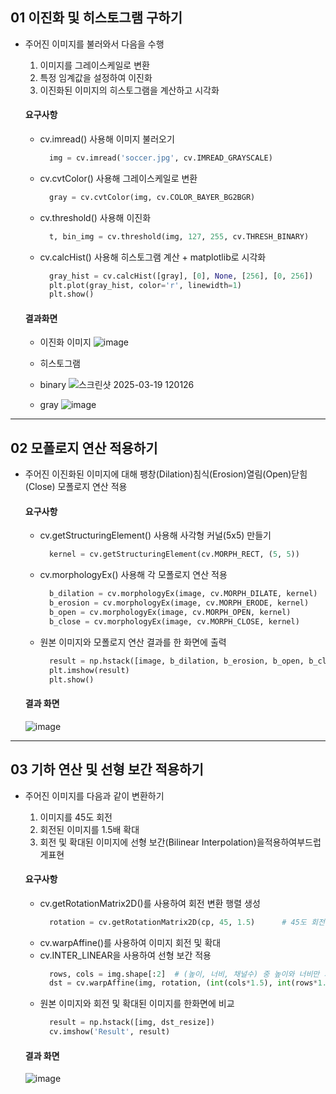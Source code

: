 ## 01 이진화 및 히스토그램 구하기


- 주어진 이미지를 불러와서 다음을 수행
  1. 이미지를 그레이스케일로 변환
  2. 특정 임계값을 설정하여 이진화
  3. 이진화된 이미지의 히스토그램을 계산하고 시각화

  #### 요구사항
  - cv.imread() 사용해 이미지 불러오기
    ```python
      img = cv.imread('soccer.jpg', cv.IMREAD_GRAYSCALE)
    ```
  - cv.cvtColor() 사용해 그레이스케일로 변환
    ```python
      gray = cv.cvtColor(img, cv.COLOR_BAYER_BG2BGR)
    ```
  - cv.threshold() 사용해 이진화
    ```python
      t, bin_img = cv.threshold(img, 127, 255, cv.THRESH_BINARY)
    ```
  - cv.calcHist() 사용해 히스토그램 계산 + matplotlib로 시각화
    ```python
      gray_hist = cv.calcHist([gray], [0], None, [256], [0, 256])
      plt.plot(gray_hist, color='r', linewidth=1)
      plt.show()
    ```

  #### 결과화면
  - 이진화 이미지
  ![image](https://github.com/user-attachments/assets/cf72fee6-3749-46d0-8a36-53ec58706bb5)

  - 히스토그램
  -   binary
     ![스크린샷 2025-03-19 120126](https://github.com/user-attachments/assets/54564406-fdd5-4de2-bf22-2f43abd19b44)

  - gray
      ![image](https://github.com/user-attachments/assets/7a8b23b6-4961-494f-a498-028d29c43c6f)

  



---


## 02 모폴로지 연산 적용하기

  - 주어진 이진화된 이미지에 대해 팽창(Dilation)침식(Erosion)열림(Open)닫힘(Close) 모폴로지 연산 적용

     #### 요구사항
      - cv.getStructuringElement() 사용해 사각형 커널(5x5) 만들기
        ```python
          kernel = cv.getStructuringElement(cv.MORPH_RECT, (5, 5))
        ```
      - cv.morphologyEx() 사용해 각 모폴로지 연산 적용
        ```python
          b_dilation = cv.morphologyEx(image, cv.MORPH_DILATE, kernel)  # 팽창
          b_erosion = cv.morphologyEx(image, cv.MORPH_ERODE, kernel)    # 침식
          b_open = cv.morphologyEx(image, cv.MORPH_OPEN, kernel)        # 열림
          b_close = cv.morphologyEx(image, cv.MORPH_CLOSE, kernel)      # 닫힘 
        ```
     - 원본 이미지와 모폴로지 연산 결과를 한 화면에 출력
        ```python
          result = np.hstack([image, b_dilation, b_erosion, b_open, b_close])
          plt.imshow(result)
          plt.show()
        ```


    #### 결과 화면
      ![image](https://github.com/user-attachments/assets/0294d190-e4e9-418c-b77c-8380cab66186)



---


## 03 기하 연산 및 선형 보간 적용하기

  - 주어진 이미지를 다음과 같이 변환하기
    1. 이미지를 45도 회전
    2. 회전된 이미지를 1.5배 확대
    3. 회전 및 확대된 이미지에 선형 보간(Bilinear Interpolation)을적용하여부드럽게표현

     #### 요구사항
      - cv.getRotationMatrix2D()를 사용하여 회전 변환 행렬 생성
        ```python
          rotation = cv.getRotationMatrix2D(cp, 45, 1.5)      # 45도 회전, 1.5배 확대
        ```
      - cv.warpAffine()를 사용하여 이미지 회전 및 확대
      - cv.INTER_LINEAR을 사용하여 선형 보간 적용
        ```python
          rows, cols = img.shape[:2]  # (높이, 너비, 채널수) 중 높이와 너비만 가져옴
          dst = cv.warpAffine(img, rotation, (int(cols*1.5), int(rows*1.5)), flags=cv.INTER_LINEAR)
        ```
    - 원본 이미지와 회전 및 확대된 이미지를 한화면에 비교
        ```python
          result = np.hstack([img, dst_resize])
          cv.imshow('Result', result)
        ```


    #### 결과 화면
      ![image](https://github.com/user-attachments/assets/dac95821-1230-4f5c-b097-bcba5d412e04)

    
